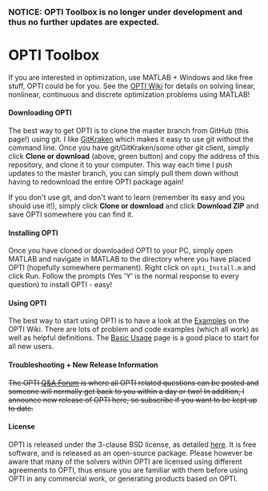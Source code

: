 ### NOTICE: OPTI Toolbox is no longer under development and thus no further updates are expected.

# OPTI Toolbox
If you are interested in optimization, use MATLAB + Windows and like free stuff, OPTI could be for you. See the [OPTI Wiki](https://controlengineering.co.nz/Wikis/OPTI/) for details on solving linear, nonlinear, continuous and discrete optimization problems using MATLAB!

#### Downloading OPTI
The best way to get OPTI is to clone the master branch from GitHub (this page!) using git. I like [GitKraken](https://www.gitkraken.com/) which makes it easy to use git without the command line. Once you have git/GitKraken/some other git client, simply click **Clone or download** (above, green button) and copy the address of this repository, and clone it to your computer. This way each time I push updates to the master branch, you can simply pull them down without having to redownload the entire OPTI package again! 

If you don't use git, and don't want to learn (remember its easy and you should use it!), simply click **Clone or download** and click **Download ZIP** and save OPTI somewhere you can find it.

#### Installing OPTI
Once you have cloned or downloaded OPTI to your PC, simply open MATLAB and navigate in MATLAB to the directory where you have placed OPTI (hopefully somewhere permanent). Right click on `opti_Install.m` and click Run. Follow the prompts (Yes 'Y' is the normal response to every question) to install OPTI - easy!

#### Using OPTI
The best way to start using OPTI is to have a look at the [Examples](https://controlengineering.co.nz/Wikis/OPTI/index.php/Examples/Examples) on the OPTI Wiki. There are lots of problem and code examples (which all work) as well as helpful definitions. The [Basic Usage](https://controlengineering.co.nz/Wikis/OPTI/index.php/GetStart/Basics) page is a good place to start for all new users.

#### Troubleshooting + New Release Information
~~The OPTI [Q&A Forum](https://groups.google.com/forum/#!forum/opti-toolbox-forum) is where all OPTI related questions can be posted and someone will normally get back to you within a day or two! In addition, I announce new release of OPTI here, so subscribe if you want to be kept up to date.~~

#### License
OPTI is released under the 3-clause BSD license, as detailed [here](https://controlengineering.co.nz/Wikis/OPTI/index.php/DL/License). It is free software, and is released as an open-source package. Please however be aware that many of the solvers within OPTI are licensed using different agreements to OPTI, thus ensure you are familiar with them before using OPTI in any commercial work, or generating products based on OPTI.
